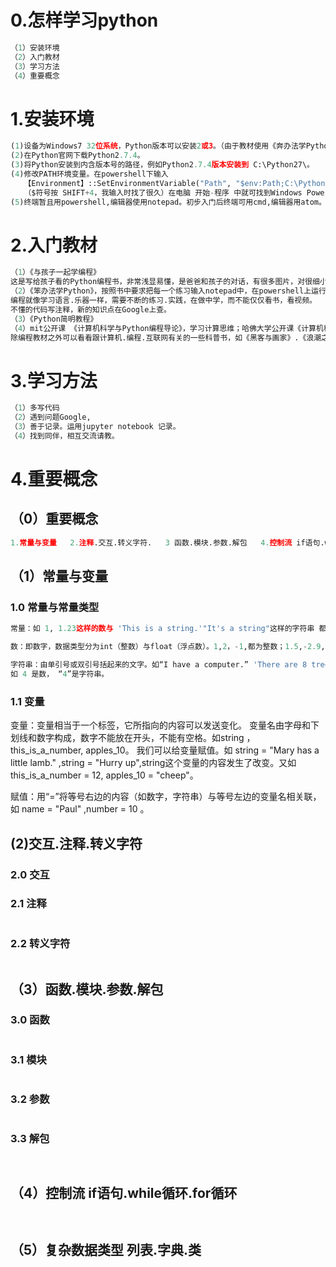 
# 0.怎样学习python


```python
（1）安装环境
（2）入门教材
（3）学习方法
（4）重要概念
```

# 1.安装环境


```python
(1)设备为Windows7 32位系统，Python版本可以安装2或3。（由于教材使用《奔办法学Python》，该书使用Python2，可先下载，使用Python2.）
(2)在Python官网下载Python2.7.4。
(3)将Python安装到内含版本号的路径，例如Python2.7.4版本安装到 C:\Python27\。
(4)修改PATH环境变量。在powershell下输入
   【Environment】::SetEnvironmentVariable("Path", "$env:Path;C:\Python27", "User"),重启powershell或计算机让路径生效。
   （$符号按 SHIFT+4，我输入时找了很久）在电脑 开始-程序 中就可找到Windows Powershell.
(5)终端暂且用powershell,编辑器使用notepad。初步入门后终端可用cmd,编辑器用atom。
```

# 2.入门教材 


```python
（1）《与孩子一起学编程》
这是写给孩子看的Python编程书，非常浅显易懂，是爸爸和孩子的对话，有很多图片，对很细小的术语也有详细解释。立刻进入gui写游戏，生动有趣。
（2）《笨办法学Python》，按照书中要求把每一个练习输入notepad中，在powershell上运行，附加练习也要认真做。
编程就像学习语言.乐器一样，需要不断的练习.实践，在做中学，而不能仅仅看书，看视频。
不懂的代码写注释，新的知识点在Google上查。
（3）《Python简明教程》
（4）mit公开课 《计算机科学与Python编程导论》，学习计算思维；哈佛大学公开课《计算机科学CS50》
除编程教材之外可以看看跟计算机.编程.互联网有关的一些科普书，如《黑客与画家》.《浪潮之巅》.《信息简史》《编码.隐匿在计算机软硬件背后的语言》.《黑客.计算机革命的英雄》《大教堂与集市》
```

# 3.学习方法


```python
（1）多写代码
（2）遇到问题Google,
（3）善于记录。运用jupyter notebook 记录。
（4）找到同伴，相互交流请教。
```

# 4.重要概念

## （0）重要概念


```python
1.常量与变量   2.注释.交互.转义字符.   3 函数.模块.参数.解包   4.控制流 if语句.while循环.for循环    5.复杂数据类型  列表.字典.类
```

## （1）常量与变量

### 1.0 常量与常量类型


```python
常量：如 1, 1.23这样的数与 'This is a string.'"It's a string"这样的字符串 都是常量，它们的意义不会改变。

数：即数字，数据类型分为int（整数）与float（浮点数）。1,2，-1,都为整数；1.5,-2.9,3.1415都为浮点数。

字符串：由单引号或双引号括起来的文字。如“I have a computer.” 'There are 8 trees.' 。数字引号括起来也成了字符串，
如 4 是数， “4”是字符串。
```

### 1.1 变量
变量：变量相当于一个标签，它所指向的内容可以发送变化。
变量名由字母和下划线和数字构成，数字不能放在开头，不能有空格。如string ，this_is_a_number, apples_10。
我们可以给变量赋值。如 string = "Mary has a little lamb." ,string = "Hurry up",string这个变量的内容发生了改变。又如 this_is_a_number = 12,
apples_10 = "cheep"。

赋值：用“=”将等号右边的内容（如数字，字符串）与等号左边的变量名相关联，如 name = "Paul" ,number = 10 。
## (2)交互.注释.转义字符

### 2.0 交互



### 2.1 注释


```python

```

### 2.2 转义字符


```python

```

## （3）函数.模块.参数.解包

### 3.0 函数


```python

```

### 3.1 模块


```python

```

### 3.2 参数


```python

```

### 3.3 解包


```python

```


```python

```

## （4）控制流 if语句.while循环.for循环


```python

```


```python

```

## （5）复杂数据类型  列表.字典.类


```python

```


```python

```
